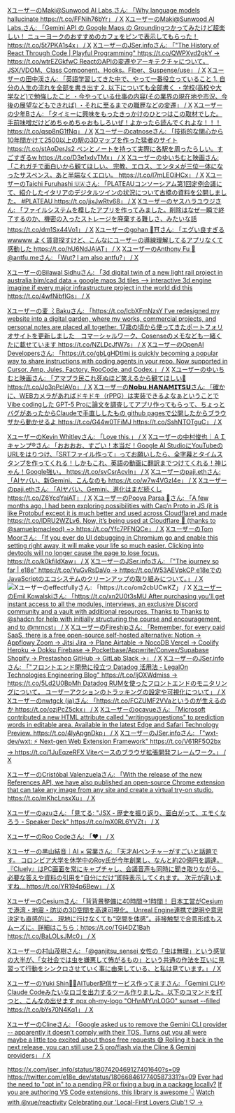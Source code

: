 

[XユーザーのMaki@Sunwood AI Labs.さん: 「Why language models hallucinate https://t.co/FFNih76bYr」 / X](https://x.com/hAru_mAki_ch/status/1964648446356520971)
[XユーザーのMaki@Sunwood AI Labs.さん: 「Gemini API の Google Maps の Groundingつかってみたけど超楽しい！ ニューヨークのおすすめのカフェをピンで表示してもらった！ https://t.co/5t7PKA1s4x」 / X](https://x.com/hAru_mAki_ch/status/1979789694759321781)
[XユーザーのJSer.infoさん: 「"The History of React Through Code | Playful Programming" https://t.co/QWPXyd2gkY → https://t.co/wtrEZGkfwC ReactのAPIの変遷やアーキテクチャについて。 JSX/VDOM、Class Component、Hooks。Fiber、Suspense/use」 / X](https://x.com/jser_info/status/1946822509891883474)
[Xユーザーの田中渓さん: 「英語学習してきた中で、やって一番役立っていること 1. 自分の人生の流れを全部を書き出す 2. 以下についても全部書く ・学校(高校や大学など)で勉強したこと ・今やっている仕事の内容(その業界の現在地や市況、今後の展望などもできれば) ・それに至るまでの職歴などの変遷」 / X](https://x.com/KeiTanaka_Radio/status/1930750893420666948)
[Xユーザーの少年Bさん: 「タイミーに興味をもったきっかけのひとつはこの取材でした。手前味噌だけどめちゃめちゃおもしろいぜ！よかったら読んでくれよな！！！ https://t.co/qsp8nG1fNq」 / X](https://x.com/raira21/status/1945892740069490969)
[Xユーザーのcatnoseさん: 「技術的な関心から10年間かけて2500以上の駅の3Dマップを作った猛者のサイト https://t.co/stAoDerJs2 ペンとノートを持って実際に各駅を周ったらしい。すごすぎるw https://t.co/D3e1xdvTMx」 / X](https://x.com/catnose99/status/1967585525331792102)
[Xユーザーのゆいちむと映画さん: 「これガチで面白いから観てほしい。 宗教、エロス、エンタメが三位一体になったサスペンス。あと半端なくエロい。 https://t.co/l7mLEOiHCx」 / X](https://x.com/YUI3MOV/status/1975407570065264966)
[XユーザーのTaichi Furuhashi 🇺🇦さん: 「PLATEAUコンソーシアム第1回定例会議にて、紹介したイタリアのデジタルツインの状況について古橋の資料を公開しました。 #PLATEAU https://t.co/jjxJwRtv68」 / X](https://x.com/mapconcierge/status/1972487449617248598)
[Xユーザーのヤスハラユウジさん: 「ファイルシステムを模したアプリを作ってみました。削除はなぜ一瞬で終了するのか、機密の入ったストレージを廃棄する難しさ、みたいな話 https://t.co/dm1Sx44Vo1」 / X](https://x.com/dsedb/status/1976443142129045694)
[Xユーザーのgohan 🍚⛩️さん: 「エグい良すぎるwwwww よく賃貸探すけど、こんなにユーザーの導線理解してるアプリなくて感動した https://t.co/hU6NdJAjAT」 / X](https://x.com/grandchildrice/status/1950017213152313813)
[XユーザーのAnthony Fu 🦋 @antfu.meさん: 「Wut? I am also antfu?」 / X](https://x.com/antfu7/status/1945405860148306106)

[XユーザーのBilawal Sidhuさん: 「3d digital twin of a new light rail project in australia bim/cad data + google maps 3d tiles --&gt; interactive 3d engine imagine if every major infrastructure project in the world did this https://t.co/4wfNibfIGs」 / X](https://x.com/bilawalsidhu/status/1957529179794133147)

[Xユーザーの麦 ⌇Bakuさん: 「https://t.co/IcbXFmNzsY I've redesigned my website into a digital garden, where my works, commercial projects, and personal notes are placed all together. 17歳の頃から使ってきたポートフォリオサイトを更新しました　コマーシャルワーク、Cosenseのメモなども一緒くたに載せています https://t.co/NZLDcJfW7s」 / X](https://x.com/_baku89/status/1957781981573574657)
[XユーザーのOpenAI Developersさん: 「https://t.co/gbLgHDtImj is quickly becoming a popular way to share instructions with coding agents in your repo. Now supported in Cursor, Amp, Jules, Factory, RooCode, and Codex.」 / X](https://x.com/OpenAIDevs/status/1957925682048336354)
[Xユーザーのゆいちむと映画さん: 「アマプラ民これ死ぬほど笑えるから観てほしい🥹 https://t.co/Jp3pPclAVp」 / X](https://x.com/YUI3MOV/status/1957715627134841285)
[Xユーザーの𝗡𝗼𝗯𝘂.𝗛𝗔𝗡𝗔𝗠𝗜𝗧𝗦𝗨さん: 「確かに、WEBカメラがあればドキドキ（rPPG）は実装できるよなぁということでVibe codingした GPT-5 Proに論文を調査してアプリ作ってもらって、ちょっとバグがあったからClaudeで手直ししたもの github pagesで公開したからブラウザから動かせるよ https://t.co/G44w0TFiMJ https://t.co/SshNTOTguC」 / X](https://x.com/873ch/status/1958498660192231780)

[XユーザーのKevin Whitleyさん: 「Love this.」 / X](https://x.com/kevinrwhitley/status/1949111669570809934)
[Xユーザーの中村俊也｜ＡＩキャンプ®さん: 「おおおお、すごい！本当だ！Google AI StudioにYouTubeのURLをはりつけ、「SRTファイル作って」ってお願いしたら、全字幕とタイムスタンプを作ってくれる！しかもこれ、英語の動画に翻訳までつけてくれる！神じゃん！Google強い。 https://t.co/svCsrAcvIn」 / X](https://x.com/tsyn18/status/1900156566382248414)
[Xユーザーのpaji.ethさん: 「AIヤバい、新Gemini、こんなのも https://t.co/w7w4VGzI4e」 / X](https://x.com/paji_a/status/1922230096011702684)
[Xユーザーのpaji.ethさん: 「AIヤバい、Gemini、進化はまだ続くし https://t.co/Z6YcdYaiAT」 / X](https://x.com/paji_a/status/1923297851385274384)
[XユーザーのPooya Parsa 🦋さん: 「A few months ago, I had been exploring possibilities with Cap’n Proto in JS (it is like Protobuf except it is much better and used across Cloudflare) and made https://t.co/lDRU2WZLv6. Now, it’s being used at Cloudflare 🤝 (thanks to @samuelpmacleod) ~&gt; https://t.co/Yfc7PFNQCe」 / X](https://x.com/_pi0_/status/1884298773041668339)
[XユーザーのTom Moorさん: 「If you ever do UI debugging in Chromium go and enable this setting right away, it will make your life so much easier. Clicking into devtools will no longer cause the page to lose focus. https://t.co/k0kfildXaw」 / X](https://x.com/tommoor/status/1877390846665830867)
[XユーザーのJSer.infoさん: 「"The journey so far | e18e" https://t.co/YuGvRsDaVo → https://t.co/W53AEVpkCP e18eでのJavaScriptのエコシステムのクリーンアップの取り組みについて。」 / X](https://x.com/jser_info/status/1876619000655851537)
![Xユーザーのeffectfullyさん: 「https://t.co/om2cbUCwKZ」 / X](https://x.com/effectfully/status/1855668302137491599)
[XユーザーのEmil Kowalskiさん: 「https://t.co/xn2U0t3sMU After purchasing you'll get instant access to all the modules, interviews, an exclusive Discord community and a vault with additional resources. Thanks to Thanks to @shadcn for help with initially structuring the course and encouragement, and to @mrncst」 / X](https://x.com/emilkowalski_/status/1830955889391444050)
[XユーザーのFireshipさん: 「Remember, for every paid SaaS, there is a free open-source self-hosted alternative: Notion -&gt; Appflowy Zoom -&gt; Jitsi Jira -&gt; Plane Airtable -&gt; NocoDB Vercel -&gt; Coolify Heroku -&gt; Dokku Firebase -&gt; Pocketbase/Appwrite/Convex/Supabase Shopify -&gt; Prestashop GitHub -&gt; GitLab Slack -&gt;」 / X](https://x.com/fireship_dev/status/1828485695029260356)
[XユーザーのJSer.infoさん: 「"フロントエンド開発に役立つ Datadog 活用法 - LegalOn Technologies Engineering Blog" https://t.co/IjOXWdmiss → https://t.co/5Ld2U0BpMh Datadog RUMを使ったフロントエンドのモニタリングについて。 ユーザーアクションのトラッキングの設定や可視化について」 / X](https://x.com/jser_info/status/1820613468162343320)
[Xユーザーのnwtgck (ja)さん: 「https://t.co/FCZUMF2VVaというのが生えるのか https://t.co/ozjPcZ5ckx」 / X](https://x.com/nwtgck_ja/status/1800047674282098812)
[Xユーザーのocavueさん: 「Microsoft contributed a new HTML attribute called "writingsuggestions" to prediction words in editable area. Available in the latest Edge and Safari Technology Preview. https://t.co/4lyApgnDkp」 / X](https://x.com/ocavue/status/1783492909184266303)
[XユーザーのJSer.infoさん: 「"wxt-dev/wxt: :zap: Next-gen Web Extension Framework" https://t.co/V61RF5O2bx → https://t.co/1JuEqzeRFX Viteベースのブラウザ拡張開発フレームワーク。」 / X](https://x.com/jser_info/status/1764305845943165303)


[XユーザーのCristóbal Valenzuelaさん: 「With the release of the new References API, we have also published an open-source Chrome extension that can take any image from any site and create a virtual try-on studio. https://t.co/mKhcLnsxXu」 / X](https://x.com/c_valenzuelab/status/1923727169194258719)

[Xユーザーのazuさん: 「見てる: "JSX - 歴史を振り返り、⾯⽩がって、エモくなろう - Speaker Deck" https://t.co/mX0RL6YVZt」 / X](https://x.com/azu_re/status/1936647919064805623)

[XユーザーのRoo Codeさん: 「❤️」 / X](https://x.com/roo_code/status/1931419962503315740)

[Xユーザーの黒山結音｜AI × 営業さん: 「天才AIベンチャーがすごいと話題です。 コロンビア大学を休学中のRoy氏が今年創業し、なんと約20億円を調達。 『Cluely』はPC画面を常にキャプチャし、会議音声も同時に聞き取りながら、必要な答えや資料の引用を“自分にだけ”即時表示してくれます。 次元が違いますね... https://t.co/YR194p6Bew」 / X](https://x.com/Yuito_Kuroyama/status/1936575120207990982)

[XユーザーのCesiumさん: 「背背景整備に40時間→1時間！ 日本工営がCesiumで港湾・地震・防災の3D空間を高速可視化。 Unreal Engine連携で説明や意思決定も直感的に。 現地に行けなくても“空間を体感”。非接触型で合意形成もスムーズに。詳細はこちら：https://t.co/TGi4DZ1Bah https://t.co/BaLOLsJMc0」 / X](https://x.com/CesiumJS/status/1937347843448070553)

[Xユーザーの村山茂樹さん: 「@ganjitsu_sensei 女性の「虫は無理」という感覚の大半が、「女社会では虫を嫌悪して怖がるもの」という共通の作法を互いに見習って行動をシンクロさせていく事に由来している、と私は見ています。」 / X](https://x.com/Clunio/status/1938132838639185931)

[XユーザーのYuki Shin🎥💫AITuber配信サービス作ってますさん: 「Gemini CLIやClaude Codeみたいなロゴを出力するツール作りました。以下のコマンドを打つと、こんなの出せます npx oh-my-logo "OH\nMY\nLOGO" sunset --filled https://t.co/bYs70N4Kq1」 / X](https://x.com/shinshin86/status/1938162469601738859)

[XユーザーのClineさん: 「Google asked us to remove the Gemini CLI provider -- apparently it doesn’t comply with their TOS. Turns out you all were maybe a little too excited about those free requests 😅 Rolling it back in the next release, you can still use 2.5 pro/flash via the Cline &amp; Gemini providers」 / X](https://x.com/cline/status/1939129177807913024)



https://x.com/jser_info/status/1807420469127401640?s=09
https://twitter.com/e18e_dev/status/1806684617740587331?s=09
[Ever had the need to "opt in" to a pending PR or fixing a bug in a package locally?](https://twitter.com/TheAlexLichter/status/1806671844306526513?s=09)
[If you are authoring VS Code extensions, this library is awesome 👇](https://x.com/antfu7/status/1825879863661580700)
[Watch with @vue/reactivity](https://antfu.me/posts/watch-with-reactivity)
[Celebrating our 'Local-First Lovers Club'! ♡ →](https://x.com/AnytypeLabs/status/1832059018107580557)

